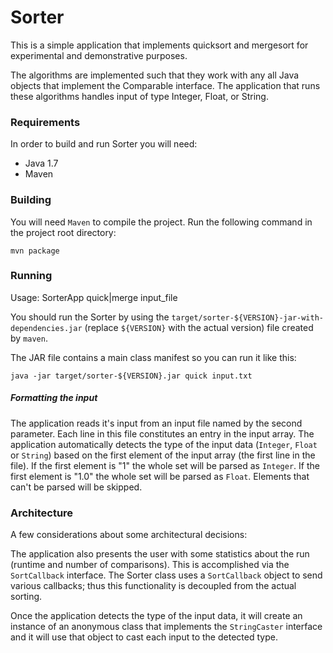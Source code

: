 Sorter
===========

This is a simple application that implements quicksort and mergesort for experimental and demonstrative purposes.

The algorithms are implemented such that they work with any all Java objects that implement the Comparable interface. 
The application that runs these algorithms handles input of type Integer, Float, or String.

### Requirements ###

In order to build and run Sorter you will need: 
* Java 1.7
* Maven

### Building ###

You will need `Maven` to compile the project. Run the following command in the project root directory:

```
mvn package
```

### Running ###

Usage: SorterApp quick|merge input_file

You should run the Sorter by using the `target/sorter-${VERSION}-jar-with-dependencies.jar` 
(replace `${VERSION}` with the actual version) file created by `maven`.

The JAR file contains a main class manifest so you can run it like this:

```
java -jar target/sorter-${VERSION}.jar quick input.txt
```

##### Formatting the input #####

The application reads it's input from an input file named by the second parameter. Each line in this file constitutes an entry in the input array.
The application automatically detects the type of the input data (`Integer`, `Float` or `String`) based on the first element of the input array (the first line in the file).
If the first element is "1" the whole set will be parsed as `Integer`. If the first element is "1.0" the whole set will be parsed as `Float`. Elements that can't be parsed will be skipped.


### Architecture ###

A few considerations about some architectural decisions:

The application also presents the user with some statistics about the run (runtime and number of comparisons). This is accomplished via the `SortCallback` interface. 
The Sorter class uses a `SortCallback` object to send various callbacks; thus this functionality is decoupled from the actual sorting.

Once the application detects the type of the input data, it will create an instance of an anonymous class that implements the `StringCaster` interface and it will use that
object to cast each input to the detected type.
